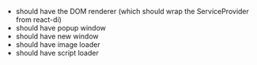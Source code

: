 - should have the DOM renderer (which should wrap the ServiceProvider from react-di)
- should have popup window
- should have new window
- should have image loader
- should have script loader